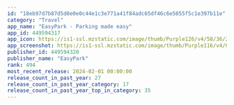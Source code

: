 ```yaml
---
id: "18eb97d7b87d5d0e0e0c44e1c3e771a41f84adc65df46c6e5055f5c1e397b11e"
category: "Travel"
app_name: "EasyPark - Parking made easy"
app_id: 449594317
app_icon: https://is1-ssl.mzstatic.com/image/thumb/Purple126/v4/58/36/2c/58362c7b-7767-79a5-4d57-49479fb7d343/AppIcon-EP-0-0-1x_U007epad-0-0-85-220.png/1024x1024bb.png
app_screenshot: https://is1-ssl.mzstatic.com/image/thumb/Purple116/v4/0f/cf/cb/0fcfcb8f-3b8b-299b-d341-2a122757e3e1/062c4a92-e11e-4973-9bd8-4e7ee2830aca_EP-APPSTORE-VISUALS-1284x2778_B_EN_1.jpg/1284x2778bb.png
publisher_id: 449594320
publisher_name: "EasyPark"
rank: 494
most_recent_release: 2024-02-01 00:00:00
release_count_in_past_year: 27
release_count_in_past_year_category: 17
release_count_in_past_year_top_in_category: 35
---
```


